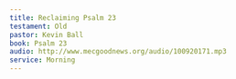 ```yaml
---
title: Reclaiming Psalm 23
testament: Old
pastor: Kevin Ball
book: Psalm 23
audio: http://www.mecgoodnews.org/audio/100920171.mp3
service: Morning
---
```


